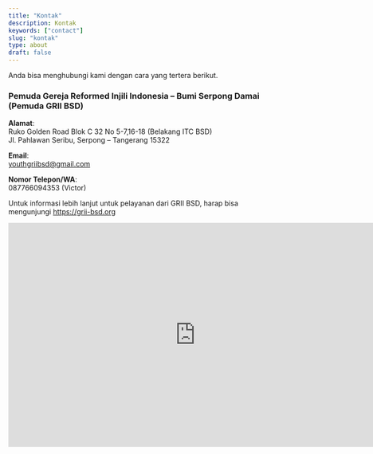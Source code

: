 ```yaml
---
title: "Kontak"
description: Kontak
keywords: ["contact"]
slug: "kontak"
type: about
draft: false
---
```


Anda bisa menghubungi kami dengan cara yang tertera berikut.

<h3>Pemuda Gereja Reformed Injili Indonesia – Bumi Serpong Damai (Pemuda GRII BSD)</h3>

**Alamat**:\
Ruko Golden Road Blok C 32 No 5-7,16-18 (Belakang ITC BSD)\
Jl. Pahlawan Seribu, Serpong – Tangerang 15322

**Email**:\
youthgriibsd@gmail.com

**Nomor Telepon/WA**:\
087766094353 (Victor)

Untuk informasi lebih lanjut untuk pelayanan dari GRII BSD, harap bisa mengunjungi <a href="https://grii-bsd.org">https://grii-bsd.org</a>

<div class="iframe-rwd"><iframe style="border: 0;" src="https://www.google.com/maps/embed?pb=!1m18!1m12!1m3!1d3965.828193713661!2d106.66085711431373!3d-6.286301295450155!2m3!1f0!2f0!3f0!3m2!1i1024!2i768!4f13.1!3m3!1m2!1s0x2e69fb3d1e3378a5%3A0xa524c2fc4dc142c9!2sGRII+BSD!5e0!3m2!1sid!2sid!4v1513818051163" width="750" height="450" frameborder="0" allowfullscreen="allowfullscreen"></iframe></div>

